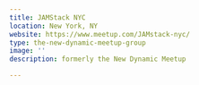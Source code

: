```yaml
---
title: JAMStack NYC
location: New York, NY
website: https://www.meetup.com/JAMstack-nyc/
type: the-new-dynamic-meetup-group
image: ''
description: formerly the New Dynamic Meetup

---
```


